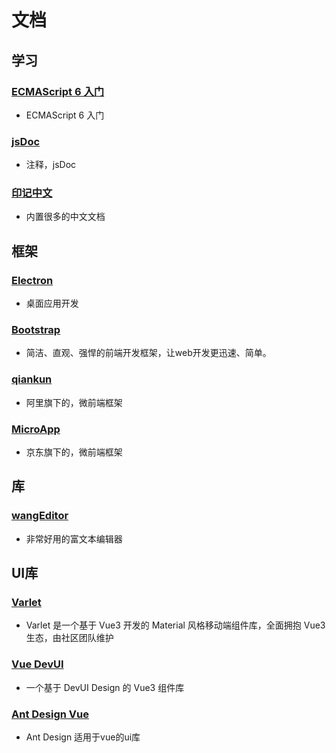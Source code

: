 # 文档

## 学习
### [ECMAScript 6 入门](https://es6.ruanyifeng.com/)
* ECMAScript 6 入门

### [jsDoc](https://jsdoc.app/)
* 注释，jsDoc

### [印记中文](https://docschina.org/)
* 内置很多的中文文档

## 框架

### [Electron](https://www.electronjs.org/zh/)
* 桌面应用开发

### [Bootstrap](https://www.bootcss.com/)
* 简洁、直观、强悍的前端开发框架，让web开发更迅速、简单。

### [qiankun](https://qiankun.umijs.org/zh)
* 阿里旗下的，微前端框架

### [MicroApp](https://zeroing.jd.com/micro-app/)
* 京东旗下的，微前端框架

## 库

### [wangEditor](https://www.wangeditor.com/)
* 非常好用的富文本编辑器



## UI库

### [Varlet](https://varlet.gitee.io/varlet-ui/#/zh-CN/index)
* Varlet 是一个基于 Vue3 开发的 Material 风格移动端组件库，全面拥抱 Vue3 生态，由社区团队维护

### [Vue DevUI](https://vue-devui.github.io/components/panel/)
* 一个基于 DevUI Design 的 Vue3 组件库

### [Ant Design Vue](https://www.antdv.com/components/overview/)
* Ant Design 适用于vue的ui库
